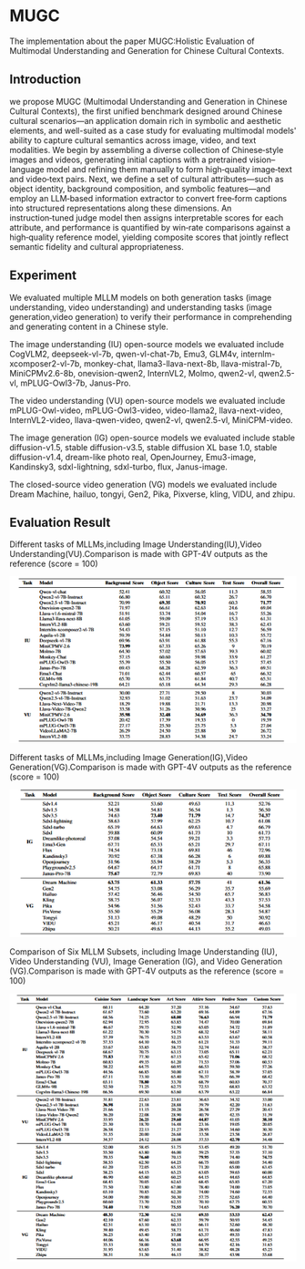 # MUGC
The implementation about the paper MUGC:Holistic Evaluation of Multimodal Understanding and Generation for Chinese Cultural Contexts.

## Introduction
we propose MUGC (Multimodal Understanding and Generation in Chinese Cultural Contexts), the first unified benchmark designed around Chinese cultural scenarios—an application domain rich in symbolic and aesthetic elements, and well-suited as a case study for evaluating multimodal models' ability to capture cultural semantics across image, video, and text modalities. We begin by assembling a diverse collection of Chinese‑style images and videos, generating initial captions with a pretrained vision–language model and refining them manually to form high‑quality image‑text and video‑text pairs. Next, we define a set of cultural attributes—such as object identity, background composition, and symbolic features—and employ an LLM‑based information extractor to convert free‑form captions into structured representations along these dimensions. An instruction‑tuned judge model then assigns interpretable scores for each attribute, and performance is quantified by win‑rate comparisons against a high‑quality reference model, yielding composite scores that jointly reflect semantic fidelity and cultural appropriateness.

## Experiment
We evaluated multiple MLLM models on both generation tasks (image understanding, video understanding) and understanding tasks (image generation,video generation) to verify their performance in comprehending and generating content in a Chinese style.

The image understanding (IU) open-source models we evaluated include CogVLM2, deepseek-vl-7b, qwen-vl-chat-7b, Emu3, GLM4v, internlm-xcomposer2-vl-7b, monkey-chat, llama3-llava-next-8b, llava-mistral-7b, MiniCPMv2.6-8b, onevision-qwen2, InternVL2, Molmo, qwen2-vl, qwen2.5-vl, mPLUG-Owl3-7b, Janus-Pro.

The video understanding (VU) open-source models we evaluated include mPLUG-Owl-video, mPLUG-Owl3-video, video-llama2, llava-next-video, InternVL2-video, llava-qwen-video, qwen2-vl, qwen2.5-vl, MiniCPM-video.

The image generation (IG) open-source models we evaluated include stable diffusion-v1.5, stable diffusion-v3.5, stable diffusion XL base 1.0, stable diffusion-v1.4, dream-like photo real, OpenJourney, Emu3-image, Kandinsky3, sdxl-lightning, sdxl-turbo, flux, Janus-image.

The closed-source video generation (VG) models we evaluated include Dream Machine, hailuo, tongyi, Gen2, Pika, Pixverse, kling, VIDU, and zhipu.

## Evaluation Result
Different tasks of MLLMs,including Image Understanding(IU),Video Understanding(VU).Comparison is made with GPT-4V outputs as the reference (score = 100)

![](image/Result1.png)

Different tasks of MLLMs,including Image Generation(IG),Video Generation(VG).Comparison is made with GPT-4V outputs as the reference (score = 100)

![](image/Result2.png)

Comparison of Six MLLM Subsets, including Image Understanding (IU), Video Understanding (VU), Image Generation (IG), and Video Generation (VG).Comparison is made with GPT-4V outputs as the reference (score = 100)

![](image/Result3.png)

